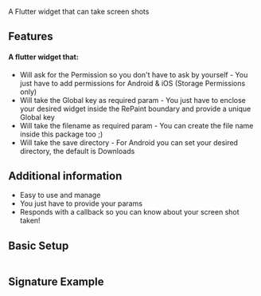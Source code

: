 A Flutter widget that can take screen shots

## Features

#### A flutter widget that:

* Will ask for the Permission so you don't have to ask by yourself - You just have to add permissions for Android & iOS (Storage Permissions only)
* Will take the Global key as required param - You just have to enclose your desired widget inside the RePaint boundary and provide a unique Global key
* Will take the filename as required param - You can create the file name inside this package too ;)
* Will take the save directory - For Android you can set your desired directory, the default is Downloads

## Additional information

* Easy to use and manage
* You just have to provide your params
* Responds with a callback so you can know about your screen shot taken!

## Basic Setup

```

```

## Signature Example

```

```
